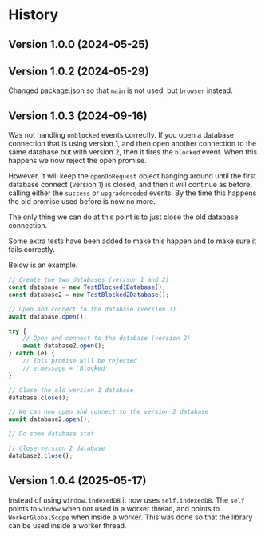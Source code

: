 # History

## Version 1.0.0 (2024-05-25)

## Version 1.0.2 (2024-05-29)
Changed package.json so that `main` is not used, but `browser` instead.

## Version 1.0.3 (2024-09-16)
Was not handling `onblocked` events correctly. If you open a database connection that is using version 1, and then
open another connection to the same database but with version 2, then it fires the `blocked` event. When this happens we now
reject the open promise.

However, it will keep the `openDbRequest` object hanging around until the first database connect (version 1) is closed, and then it will continue
as before, calling either the `success` or `upgradeneeded` events. By the time this happens the old promise used before is now no more.

The only thing we can do at this point is to just close the old database connection.

Some extra tests have been added to make this happen and to make sure it fails correctly.

Below is an example.

```javascript
// Create the two databases (verison 1 and 2)
const database = new TestBlocked1Database();
const database2 = new TestBlocked2Database();

// Open and connect to the database (version 1)
await database.open();

try {
    // Open and connect to the database (version 2)
    await database2.open();
} catch (e) {
    // This promise will be rejected
    // e.message = 'Blocked'
}

// Close the old version 1 database
database.close();

// We can now open and connect to the version 2 database
await database2.open();

// Do some database stuf

// Close version 2 database
database2.close();
```

## Version 1.0.4 (2025-05-17)
Instead of using `window.indexedDB` it now uses `self.indexedDB`.
The `self` points to `window` when not used in a worker thread, and points to `WorkerGlobalScope` when inside a worker.
This was done so that the library can be used inside a worker thread.
